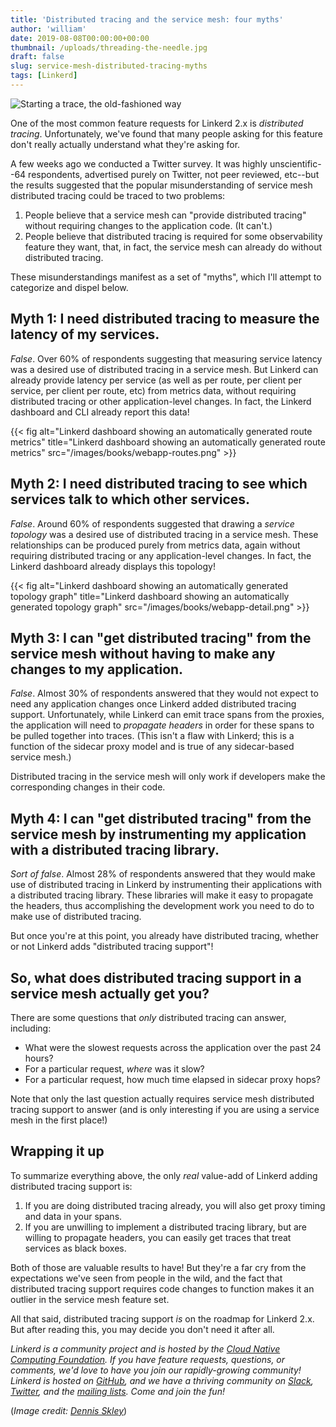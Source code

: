 ```yaml
---
title: 'Distributed tracing and the service mesh: four myths'
author: 'william'
date: 2019-08-08T00:00:00+00:00
thumbnail: /uploads/threading-the-needle.jpg
draft: false
slug: service-mesh-distributed-tracing-myths
tags: [Linkerd]
---
```


![Starting a trace, the old-fashioned way](/uploads/threading-the-needle.jpg)

One of the most common feature requests for Linkerd 2.x is *distributed
tracing*. Unfortunately, we've found that many people asking for this feature
don't really actually understand what they're asking for.

A few weeks ago we conducted a Twitter survey. It was highly unscientific--64
respondents, advertised purely on Twitter, not peer reviewed, etc--but the
results suggested that the popular misunderstanding of service mesh distributed
tracing could be traced to two problems:

1. People believe that a service mesh can "provide distributed
   tracing" without requiring changes to the application code. (It can't.)
2. People believe that distributed tracing is required for some observability
   feature they want, that, in fact, the service mesh can already do without
   distributed tracing.

These misunderstandings manifest as a set of "myths", which I'll attempt to
categorize and dispel below.

## Myth 1: I need distributed tracing to measure the latency of my services.

*False*. Over 60% of respondents suggesting that measuring service latency was
a desired use of distributed tracing in a service mesh. But Linkerd can already
provide latency per service (as well as per route, per client per service, per
client per route, etc) from metrics data, without requiring distributed tracing
or other application-level changes. In fact, the Linkerd dashboard and CLI
already report this data!

{{< fig
  alt="Linkerd dashboard showing an automatically generated route metrics"
  title="Linkerd dashboard showing an automatically generated route metrics"
  src="/images/books/webapp-routes.png" >}}

## Myth 2: I need distributed tracing to see which services talk to which other services.

*False*. Around 60% of respondents suggested that drawing a *service topology*
was a desired use of distributed tracing in a service mesh. These relationships
can be produced purely from metrics data, again without requiring distributed
tracing or any application-level changes. In fact, the Linkerd dashboard
already displays this topology!

{{< fig
  alt="Linkerd dashboard showing an automatically generated topology graph"
  title="Linkerd dashboard showing an automatically generated topology graph"
  src="/images/books/webapp-detail.png" >}}

## Myth 3: I can "get distributed tracing" from the service mesh without having to make any changes to my application.

*False*. Almost 30% of respondents answered that they would not expect to need
any application changes once Linkerd added distributed tracing support.
Unfortunately, while Linkerd can emit trace spans from the proxies, the
application will need to *propagate headers* in order for these spans to be
pulled together into traces. (This isn't a flaw with Linkerd; this is a
function of the sidecar proxy model and is true of any sidecar-based service
mesh.)

Distributed tracing in the service mesh will only work if developers make the
corresponding changes in their code.

## Myth 4: I can "get distributed tracing" from the service mesh by instrumenting my application with a distributed tracing library.

*Sort of false*. Almost 28% of respondents answered that they would make use of
distributed tracing in Linkerd by instrumenting their applications with a
distributed tracing library. These libraries will make it easy to propagate the
headers, thus accomplishing the development work you need to do to make use of
distributed tracing.

But once you're at this point, you already have distributed tracing, whether or
not Linkerd adds "distributed tracing support"!

## So, what does distributed tracing support in a service mesh actually get you?

There are some questions that *only* distributed tracing can answer, including:

* What were the slowest requests across the application over the past 24 hours?
* For a particular request, *where* was it slow?
* For a particular request, how much time elapsed in sidecar proxy hops?

Note that only the last question actually requires service mesh distributed
tracing support to answer (and is only interesting if you are using a service
mesh in the first place!)

## Wrapping it up

To summarize everything above, the only *real* value-add of Linkerd adding
distributed tracing support is:

1. If you are doing distributed tracing already, you will also get proxy timing
   and data in your spans.
2. If you are unwilling to implement a distributed tracing library, but are
   willing to propagate headers, you can easily get traces that treat services
   as black boxes.

Both of those are valuable results to have! But they're a far cry from the
expectations we've seen from people in the wild, and the fact that distributed
tracing support requires code changes to function makes it an outlier in the
service mesh feature set.

All that said, distributed tracing support *is* on the roadmap for Linkerd 2.x.
But after reading this, you may decide you don't need it after all.

_Linkerd is a community project and is hosted by the [Cloud Native Computing
Foundation](https://cncf.io/). If you have feature requests, questions, or
comments, we'd love to have you join our rapidly-growing community! Linkerd is
hosted on [GitHub](https://github.com/linkerd/), and we have a thriving
community on [Slack](https://slack.linkerd.io/),
[Twitter](https://twitter.com/linkerd), and the [mailing
lists](https://linkerd.io/2/get-involved/). Come and join the fun!_

(*Image credit: [Dennis Skley](https://www.flickr.com/photos/dskley/)*)
